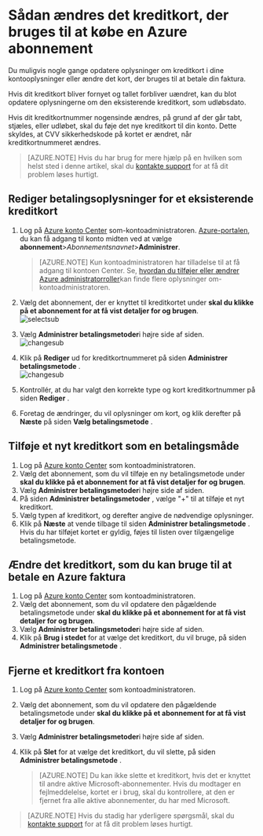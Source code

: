 <properties
    pageTitle="Sådan ændres det kreditkort, der bruges til at købe en Azure abonnement | Microsoft Azure"
    description="Beskriver, hvordan du hvordan du kan ændre det kreditkort, der bruges til at købe en Azure abonnement"
    services=""
    documentationCenter=""
    authors="genlin"
    manager="mbaldwin"
    editor=""
    tags="billing"
    />

<tags
    ms.service="billing"
    ms.workload="na"
    ms.tgt_pltfrm="na"
    ms.devlang="na"
    ms.topic="article"
    ms.date="08/24/2016"
    ms.author="genli"/>

# <a name="how-to-change-the-credit-card-used-to-pay-for-an-azure-subscription"></a>Sådan ændres det kreditkort, der bruges til at købe en Azure abonnement

Du muligvis nogle gange opdatere oplysninger om kreditkort i dine kontooplysninger eller ændre det kort, der bruges til at betale din faktura.

Hvis dit kreditkort bliver fornyet og tallet forbliver uændret, kan du blot opdatere oplysningerne om den eksisterende kreditkort, som udløbsdato.

Hvis dit kreditkortnummer nogensinde ændres, på grund af der går tabt, stjæles, eller udløbet, skal du føje det nye kreditkort til din konto. Dette skyldes, at CVV sikkerhedskode på kortet er ændret, når kreditkortnummeret ændres.

> [AZURE.NOTE] Hvis du har brug for mere hjælp på en hvilken som helst sted i denne artikel, skal du [kontakte support](https://portal.azure.com/?#blade/Microsoft_Azure_Support/HelpAndSupportBlade) for at få dit problem løses hurtigt.

## <a name="edit-payment-information-for-an-existing-credit-card"></a>Rediger betalingsoplysninger for et eksisterende kreditkort
1. Log på [Azure konto Center](https://account.windowsazure.com/Subscriptions) som-kontoadministratoren. [Azure-portalen](https://portal.azure.com), du kan få adgang til konto midten ved at vælge **abonnement**>*Abonnementsnavnet*>**Administrer**.

    > [AZURE.NOTE] Kun kontoadministratoren har tilladelse til at få adgang til kontoen Center. Se, [hvordan du tilføjer eller ændrer Azure administratorroller](billing-add-change-azure-subscription-administrator.md)kan finde flere oplysninger om-kontoadministratoren.

2. Vælg det abonnement, der er knyttet til kreditkortet under **skal du klikke på et abonnement for at få vist detaljer for og brugen**.</br> ![selectsub](./media/billing-how-to-change-credit-card/selectsub.png)
3. Vælg **Administrer betalingsmetoder**i højre side af siden.</br> ![changesub](./media/billing-how-to-change-credit-card/changesub_new.png)
4. Klik på **Rediger** ud for kreditkortnummeret på siden **Administrer betalingsmetode** .</br> ![changesub](./media/billing-how-to-change-credit-card/editcard_new.png)
5. Kontrollér, at du har valgt den korrekte type og kort kreditkortnummer på siden **Rediger** .
6. Foretag de ændringer, du vil oplysninger om kort, og klik derefter på **Næste** på siden **Vælg betalingsmetode** .

## <a name="add-a-new-credit-card-as-a-payment-method"></a>Tilføje et nyt kreditkort som en betalingsmåde
1. Log på [Azure konto Center](https://account.windowsazure.com/Subscriptions) som kontoadministratoren.
2. Vælg det abonnement, som du vil tilføje en ny betalingsmetode under **skal du klikke på et abonnement for at få vist detaljer for og brugen**.
3. Vælg **Administrer betalingsmetoder**i højre side af siden.
4. På siden **Administrer betalingsmetoder** , vælge "+" til at tilføje et nyt kreditkort.
5. Vælg typen af kreditkort, og derefter angive de nødvendige oplysninger.
6. Klik på **Næste** at vende tilbage til siden **Administrer betalingsmetode** . Hvis du har tilføjet kortet er gyldig, føjes til listen over tilgængelige betalingsmetode.

## <a name="change-the-credit-card-that-you-use-to-pay-an-azure-bill"></a>Ændre det kreditkort, som du kan bruge til at betale en Azure faktura
1. Log på [Azure konto Center](https://account.windowsazure.com/Subscriptions) som kontoadministratoren.
2. Vælg det abonnement, som du vil opdatere den pågældende betalingsmetode under **skal du klikke på et abonnement for at få vist detaljer for og brugen**.
3. Vælg **Administrer betalingsmetoder**i højre side af siden.
4. Klik på **Brug i stedet** for at vælge det kreditkort, du vil bruge, på siden **Administrer betalingsmetode** .

## <a name="removing-a-credit-card-from-the-account"></a>Fjerne et kreditkort fra kontoen
1. Log på [Azure konto Center](https://account.windowsazure.com/Subscriptions) som kontoadministratoren.
2. Vælg det abonnement, som du vil opdatere den pågældende betalingsmetode under **skal du klikke på et abonnement for at få vist detaljer for og brugen**.
3. Vælg **Administrer betalingsmetoder**i højre side af siden.
4. Klik på **Slet** for at vælge det kreditkort, du vil slette, på siden **Administrer betalingsmetode** .

    > [AZURE.NOTE] Du kan ikke slette et kreditkort, hvis det er knyttet til andre aktive Microsoft-abonnementer. Hvis du modtager en fejlmeddelelse, kortet er i brug, skal du kontrollere, at den er fjernet fra alle aktive abonnementer, du har med Microsoft.

> [AZURE.NOTE] Hvis du stadig har yderligere spørgsmål, skal du [kontakte support](https://portal.azure.com/?#blade/Microsoft_Azure_Support/HelpAndSupportBlade) for at få dit problem løses hurtigt.
